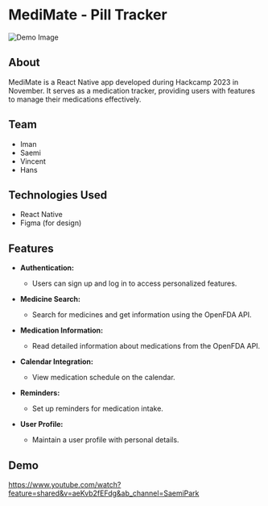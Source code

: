# MediMate - Pill Tracker

![Demo Image](https://cdn.discordapp.com/attachments/1174136321959268424/1175990912917180668/MediMate_Design.png?ex=656d3de2&is=655ac8e2&hm=9f3b500dbdc0cccaf099ce625d8228c49518416823ab1e8c3ebfe3459825a869&)

## About

MediMate is a React Native app developed during Hackcamp 2023 in November. It serves as a medication tracker, providing users with features to manage their medications effectively.

## Team

- Iman
- Saemi
- Vincent
- Hans

## Technologies Used

- React Native
- Figma (for design)

## Features

- **Authentication:**

  - Users can sign up and log in to access personalized features.

- **Medicine Search:**

  - Search for medicines and get information using the OpenFDA API.

- **Medication Information:**

  - Read detailed information about medications from the OpenFDA API.

- **Calendar Integration:**

  - View medication schedule on the calendar.

- **Reminders:**

  - Set up reminders for medication intake.

- **User Profile:**
  - Maintain a user profile with personal details.

## Demo

https://www.youtube.com/watch?feature=shared&v=aeKvb2fEFdg&ab_channel=SaemiPark

